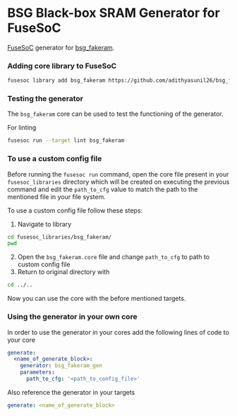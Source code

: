 # BSG Black-box SRAM Generator for FuseSoC

[FuseSoC](https://github.com/olofk/fusesoc) generator for [bsg_fakeram](https://github.com/bespoke-silicon-group/bsg_fakeram).

### Adding core library to FuseSoC
```bash
fusesoc library add bsg_fakeram https://github.com/adithyasunil26/bsg_fakeram_generator
```

### Testing the generator
The `bsg_fakeram` core can be used to test the functioning of the generator. 

For linting
```bash
fusesoc run --target lint bsg_fakeram
```

### To use a custom config file
Before running the `fusesoc run` command, open the core file present in your `fusesoc_libraries` directory which will be created on executing the previous command and edit the `path_to_cfg` value to match the path to the mentioned file in your file system.


To use a custom config file follow these steps:
1. Navigate to library
```bash
cd fusesoc_libraries/bsg_fakeram/
pwd
```
2. Open the `bsg_fakeram.core` file and change `path_to_cfg` to path to custom config file
3. Return to original directory with 
```bash
cd ../..
```
Now you can use the core with the before mentioned targets.


### Using the generator in your own core
In order to use the generator in your cores add the following lines of code to your core

```YAML
generate:
  <name_of_generate_block>:
    generator: bsg_fakeram_gen
    parameters:
      path_to_cfg: '<path_to_config_file>'
```

Also reference the generator in your targets 

```YAML
generate: <name_of_generate_block>
```
